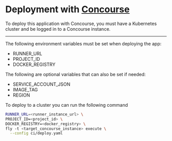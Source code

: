 # Deployment with [Concourse](https://concourse-ci.org/)

To deploy this application with Concourse, you must have a Kubernetes cluster and be logged in to a Concourse instance.

---

The following environment variables must be set when deploying the app:
- RUNNER_URL
- PROJECT_ID
- DOCKER_REGISTRY

The following are optional variables that can also be set if needed:
- SERVICE_ACCOUNT_JSON
- IMAGE_TAG
- REGION

To deploy to a cluster you can run the following command

```sh
RUNNER_URL=<runner_instance_url> \
PROJECT_ID=<project_id> \
DOCKER_REGISTRY=<docker_registry> \
fly -t <target_concourse_instance> execute \
  --config ci/deploy.yaml
```
